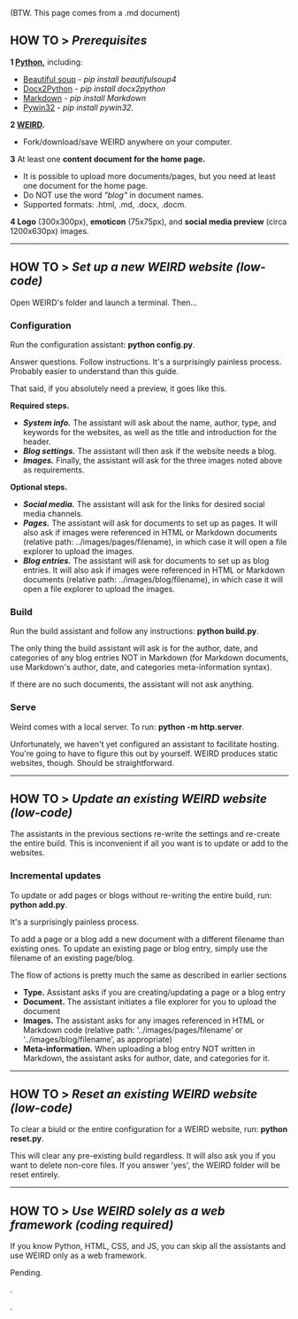 (BTW. This page comes from a .md document)
## HOW TO > *Prerequisites*
**1 [Python](https://www.python.org/downloads/),** including:

* [Beautiful soup](https://pypi.org/project/beautifulsoup4/) - *pip install beautifulsoup4*
* [Docx2Python](https://pypi.org/project/docx2python/) - *pip install docx2python*
* [Markdown](https://pypi.org/project/Markdown/) - *pip install Markdown*
* [Pywin32](https://pypi.org/project/pywin32/) - *pip install pywin32.*

**2 [WEIRD](https://github.com/jbolns/weird).**

* Fork/download/save WEIRD anywhere on your computer.
  
**3** At least one **content document for the home page.**

* It is possible to upload more documents/pages, but you need at least one document for the home page. 
* Do NOT use the word *"blog"* in document names.
* Supported formats: .html, .md, .docx, .docm.

**4 Logo** (300x300px), **emoticon** (75x75px), and **social media preview** (circa 1200x630px) images.

---

## HOW TO > *Set up a new WEIRD website (low-code)*
Open WEIRD's folder and launch a terminal. Then...

### Configuration
Run the configuration assistant: **python config.py**. 

Answer questions. Follow instructions. It's a surprisingly painless process. Probably easier to understand than this guide. 

That said, if you absolutely need a preview, it goes like this.

**Required steps.**

*	***System info.*** The assistant will ask about the name, author, type, and keywords for the websites, as well as the title and introduction for the header.
*	***Blog settings.*** The assistant will then ask if the website needs a blog.
*	***Images.*** Finally, the assistant will ask for the three images noted above as requirements.

**Optional steps.**

* ***Social media.*** The assistant will ask for the links for desired social media channels.
* ***Pages.*** The assistant will ask for documents to set up as pages. It will also ask if images were referenced in HTML or Markdown documents (relative path: ../images/pages/filename), in which case it will open a file explorer to upload the images.
* ***Blog entries.*** The assistant will ask for documents to set up as blog entries. It will also ask if images were referenced in HTML or Markdown documents (relative path: ../images/blog/filename), in which case it will open a file explorer to upload the images.

### Build
Run the build assistant and follow any instructions: **python build.py**.

The only thing the build assistant will ask is for the author, date, and categories of any blog entries NOT in Markdown (for Markdown documents, use Markdown's author, date, and categories meta-information syntax). 

If there are no such documents, the assistant will not ask anything.

### Serve
Weird comes with a local server. To run: **python -m http.server**.

Unfortunately, we haven't yet configured an assistant to facilitate hosting. You're going to have to figure this out by yourself. WEIRD produces static websites, though. Should be straightforward.

---

## HOW TO > *Update an existing WEIRD website (low-code)*
The assistants in the previous sections re-write the settings and re-create the entire build. This is inconvenient if all you want is to update or add to the websites.

### Incremental updates
To update or add pages or blogs without re-writing the entire build, run: **python add.py**.

It's a surprisingly painless process. 

To add a page or a blog add a new document with a different filename than existing ones. To update an existing page or blog entry, simply use the filename of an existing page/blog.

The flow of actions is pretty much the same as described in earlier sections

* **Type.** Assistant asks if you are creating/updating a page or a blog entry
* **Document.** The assistant initiates a file explorer for you to upload the document
* **Images.** The assistant asks for any images referenced in HTML or Markdown code (relative path: ‘../images/pages/filename’ or ‘../images/blog/filename’, as appropriate)
* **Meta-information.** When uploading a blog entry NOT written in Markdown, the assistant asks for author, date, and categories for it.

---

## HOW TO > *Reset an existing WEIRD website (low-code)*

To clear a biuld or the entire configuration for a WEIRD website, run: **python reset.py**.

This will clear any pre-existing build regardless. It will also ask you if you want to delete non-core files. If you answer 'yes', the WEIRD folder will be reset entirely.

---

## HOW TO > *Use WEIRD solely as a web framework (coding required)*

If you know Python, HTML, CSS, and JS, you can skip all the assistants and use WEIRD only as a web framework.

Pending.

.

.